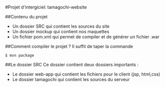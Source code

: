 #Projet d'intergiciel: tamagochi-website

##Contenu du projet
* Un dossier SRC qui contient les sources du site
* Un dossier mockup qui contient nos maquettes
* Un fichier pom.xml qui permet de compiler et de générer un fichier .war


##Comment compiler le projet ?
Il suffit de taper la commande 

    $ mvn package

##Le dossier SRC
Ce dossier contient deux dossiers importants :
* Le dossier web-app qui contient les fichiers pour le client (jsp, html,css)
* Le dossier tamagochi qui contient les sources du serveur
